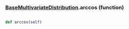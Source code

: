 ### [BaseMultivariateDistribution](BaseMultivariateDistribution.md).arccos (function)


```py

def arccos(self)

```


